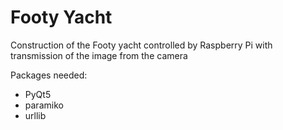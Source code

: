 # Footy Yacht

Construction of the Footy yacht controlled by Raspberry Pi with transmission of the image from the camera

Packages needed:
* PyQt5
* paramiko
* urllib
